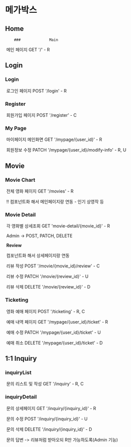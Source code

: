 # 메가박스

## 	Home

		### 			Main

​			메인 페이지 GET '/' - R

## 	Login

### 			Login

​			로그인 페이지 POST '/login' - R

### 			Register

​			회원가입 페이지 POST '/register' - C

### 			My Page

​			마이페이지 메인화면 GET '/mypage/{user_id}' - R

​			회원정보 수정 PATCH '/mypage/{user_id}/modify-info' - R, U

## 	Movie

### 			Movie Chart

​			전체 영화 페이지 GET '/movies' - R

​				!! 컴포넌트화 해서 메인페이지랑 연동 - 인기 상영작 등

### 			Movie Detail

​			각 영화별 상세조회 GET 'movie-detail/{movie_id}' - R

​			Admin -> POST, PATCH, DELETE

​			**Review**

​				컴포넌트화 해서 상세페이지랑 연동

​				리뷰 작성 POST '/movie/{movie_id}/review' - C

​				리뷰 수정 PATCH '/movie/{review_id}' - U

​				리뷰 삭제 DELETE '/movie/{review_id}' - D

### 			Ticketing

​			영화 예매 페이지 POST '/ticketing' - R, C	

​			예매 내역 페이지 GET '/mypage/{user_id}/ticket' - R

​				예매 수정 PATCH '/mypage/{user_id}/ticket' - U

​				예매 취소 DELETE '/mypage/{user_id}/ticket' - D

### 			

## 		1:1 Inquiry

### 				inquiryList

​				문의 리스트 및 작성 GET '/inquiry' - R, C

### 				inquiryDetail

​				문의 상세페이지 GET '/inquiry/{inquiry_id}' - R

​				문의 수정 POST '/inquiry/{inquiry_id}' - U

​				문의 삭제 DELETE '/inquiry/{inquiry_id}' - D

​				문의 답변 -> 리뷰처럼 받아오되 R만 가능하도록(Admin 기능)



